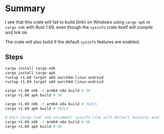 # Summary

I see that this crate will fail to build (link) on Windows using `cargo apk` or `cargo ndk`
with Rust 1.69, even though the `sysinfo` crate itself will compile and link ok.

The crate will also build if the default `sysinfo` features are enabled.

## Steps

```bash
cargo install cargo-ndk
cargo install cargo-apk
rustup +1.68 target add aarch64-linux-android
rustup +1.69 target add aarch64-linux-android

cargo +1.68 ndk -t arm64-v8a build # OK
cargo +1.68 apk build # OK

cargo +1.69 ndk -t arm64-v8a build # FAILS
cargo +1.69 apk build # FAILS

# Edit Cargo.toml and uncomment sysinfo line with default features enabled
cargo +1.69 ndk -t arm64-v8a build # OK
cargo +1.69 apk build # OK
```
